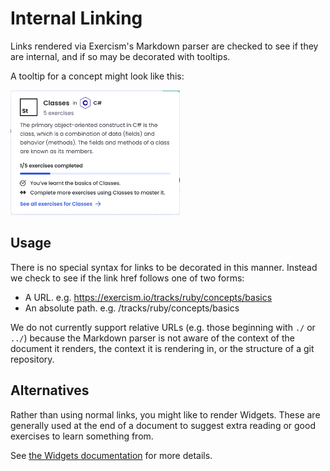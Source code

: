 # Internal Linking

Links rendered via Exercism's Markdown parser are checked to see if they are internal, and if so may be decorated with tooltips.

A tooltip for a concept might look like this:

<img src="../../.imgs/concept-tooltip.png" height="200">

## Usage

There is no special syntax for links to be decorated in this manner.
Instead we check to see if the link href follows one of two forms:

- A URL. e.g. https://exercism.io/tracks/ruby/concepts/basics
- An absolute path. e.g. /tracks/ruby/concepts/basics

We do not currently support relative URLs (e.g. those beginning with `./` or `../`) because the Markdown parser is not aware of the context of the document it renders, the context it is rendering in, or the structure of a git repository.

## Alternatives

Rather than using normal links, you might like to render Widgets.
These are generally used at the end of a document to suggest extra reading or good exercises to learn something from.

See [the Widgets documentation](./widgets.md) for more details.
